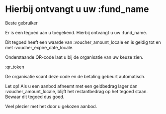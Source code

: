 # Hierbij ontvangt u uw :fund_name

Beste gebruiker

Er is een tegoed aan u toegekend. Hierbij ontvangt u uw :fund_name.
&nbsp;  

Dit tegoed heeft een waarde van :voucher_amount_locale en is geldig tot en met :voucher_expire_date_locale.  

Onderstaande QR-code laat u bij de organisatie van uw keuze zien.
&nbsp;  

:qr_token

De organisatie scant deze code en de betaling gebeurt automatisch.
&nbsp;  

Let op! Als u een aanbod afneemt met een geldbedrag lager dan :voucher_amount_locale, blijft het restantbedrag op het tegoed staan. 
Bewaar dit tegoed dus goed.
&nbsp;  

Veel plezier met het door u gekozen aanbod.